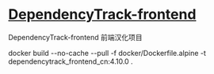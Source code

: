 # [DependencyTrack-frontend](https://github.com/DependencyTrack/frontend)
DependencyTrack-frontend 前端汉化项目


 docker build --no-cache --pull -f docker/Dockerfile.alpine -t dependencytrack_frontend_cn:4.10.0 .
 
 
 
 

